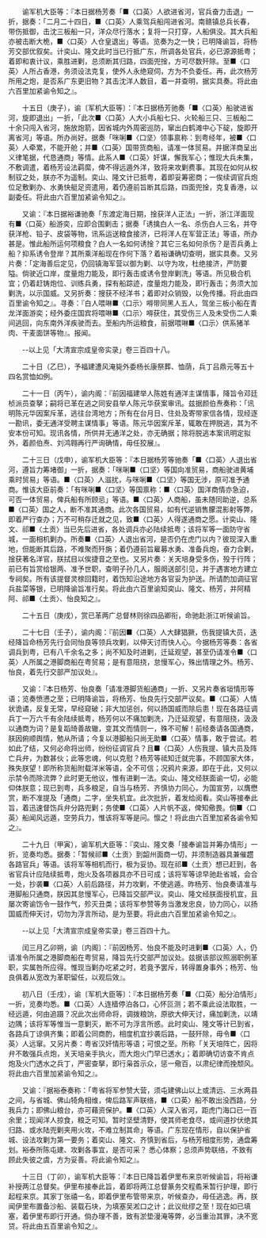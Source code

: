 <!-- { "loadSidebar": true } -->
　　谕军机大臣等：『本日据杨芳奏「■〈口英〉人欲进省河，官兵奋力击退」一折，据奏：「二月二十四日，■〈口英〉人乘驾兵船闯进省河。南赣镇总兵长春，带伤抵御，击沈三板船一只，洋众尽行落水；复将一只打穿，人船俱没。其大兵船亦被击断大桅，■〈口英〉人仓皇退出」等语。览奏为之一快；已明降谕旨，将杨芳交部优叙矣。计奕山、隆文此时当已行抵广东，所调各处官兵，必已源源抵粤；着即和衷计议，乘胜进剿，总须断其归路，四面兜捦，方可尽数歼除。至■〈口英〉人所占香港，务须设法克复，使外人永绝窥伺，方为不负委任。再，此次杨芳所用之炮，是否系广东更旧物？其击沈洋人数目，着一并查明，据实具奏。将此由六百里加紧谕令知之』。

　　十五日（庚子），谕〔军机大臣等〕：『本日据杨芳驰奏「■〈口英〉船驶进省河，旋即退出」一折，「此次■〈口英〉人大小兵船七只、火轮船三只、三板船二十余只闯入省河，施放炮箭，因省城内外周密巡防，窜出白鹤滩中心下碇，旋即开离省河」等语。所办尚好。据奏「咪唎■〈口坚〉领事禀称：到粤经年，被■〈口英〉人牵累，不能开舱；并■〈口英〉国带货商船，请准一体贸易。并据洋商呈出义律笔据，代恳通商」等情。此系人■〈口英〉奸谋，懈我军心；惟现大兵未集，不敷调遣，着杨芳设法羁縻，俾不得远遁外洋，致将来攻剿费事。其现在如何从权制驭之处，朕亦不为遥制。奕山、隆文计已抵粤，着即妥筹密商；一俟续调官兵炮位足敷剿办、水勇快艇足资遣用，着仍遵前旨断其后路，四面兜捦，克复香港，以副委任。将此由六百里加紧谕令知之』。

　　又谕：『本日据裕谦驰奏「东渡定海日期，捦获洋人正法」一折，浙江洋面现有■〈口英〉船游奕，应即合围剿击；据奏「诱擒白人一名、杀伤白人三名，并夺获洋枪、铅子、皮袋等物，讯系运送粮食接济，已将洋人在军营正法」等语，所办甚是。惟此船所运何项粮食？白人一名如何诱捦？其它三名如何杀伤？是否兵勇上船？抑系诱令登岸？其所乘洋船现在作何下落？着裕谦确切查明，据实具奏。又另片奏：「定海善后定见，仍回镇海军营以御为剿、以守为攻，杜绝接济，严防要隘。倘驶近口岸，度量炮力能及，即行轰击或诱令登岸剿洗」等语。所见极合机宜；仍着赶铸炮位、训练兵勇，探有船踪迹，度量炮力能及，即行轰击；务须大加剿洗，以示国威。又另折奏：搜获不经洋书；着即对众销毁，以免传播。将此由四百里谕令知之』。寻奏：『白人喂啉■〈口示〉嘚带同黑人五人，驾坐三板小船在青龙洋面游奕；经外委庄国宾将喂啉■〈口示〉嘚获住，其受伤三人及未受伤二人乘间逃回，向东南外洋疾驶而去。至船内所运粮食，前据喂啉■〈口示〉供系猪羊肉、干麦面饼等物』。报闻。

　　--以上见「大清宣宗成皇帝实录」卷三百四十八。

　　二十日（乙巳），予福建遭风淹毙外委杨长康祭葬、恤荫，兵丁吕鼎元等五十四名赏恤如例。

　　二十一日（丙午），谕内阁：『前因福建举人陈姓有通洋主谋情事，降旨令邓廷桢派员查拏；嗣将已革在逃之同安县举人陈元华获案审讯。兹据颜伯焘奏称：「讯明陈元华因案斥革，逃往台湾地方；所有在台月日、住处及寄带家信各情，现经逐一勘讯，委无通洋受聘主谋情事」等语。陈元华因案斥革，辄敢在押脱逃，其为不安本份可知。现讯各情，所供并无通洋之处，亦无确据；除将脱逃本案讯明定拟外，着颜伯焘、刘鸿翱再行严询确情，毋任狡展』。

　　二十三日（戊申），谕军机大臣等：『本日据杨芳等驰奏「■〈口英〉人退出省河，遵旨力筹堵御」一折，据奏：「咪唎■〈口坚〉等国向准贸易，商船驶进黄埔乘时贸易」等语。■〈口英〉人滋扰，与咪唎■〈口坚〉等国无涉，原可准予通商。惟该大臣前奏：「有咪唎■〈口坚〉等国禀称：■〈口英〉国洋商情亦急迫，可否一体贸易，俾兵船有所顾忌」等语。■〈口英〉人商船，虽未随同助逆，总系■〈口英〉国之人，断不准其通商。此次各国贸易，如有代逆销售朦混影射等弊，即着严行查办；万不可稍存迁就之见，致■〈口英〉人得遂通商之愿。计奕山、隆文、祁■〈土贡〉当已先后进省，各处调兵亦必陆续抵粤；该将军等一面防守省城，一面相机剿办。所奏■〈口英〉人退出省河，是否仍在虎门以内？彼现深入重地，但能断其后路，不难聚而歼旃；着仍遵前旨雇募水勇、准备兵炮，奋力合剿，捦获著名洋官，朕拭目以俟捷音之至也。又另片奏：关天培身受多伤，殁于行阵；前已有旨赏给银两、准予世职，查明子孙几人，服阕送部引见，并于遇害地方建立专祠矣。所有该提督灵榇回籍时，着饬知沿途地方各官妥为护送。所请酌加调征官兵盐菜等银，已明降谕旨准行矣。将此由六百里谕知奕山、隆文、杨芳，并阿精阿、祁■〈土贡〉、怡良知之』。

　　二十五日（庚戌），赏已革两广总督林则徐四品卿衔，命驰赴浙江听候谕旨。

　　二十七日（壬子），谕内阁：『前因■〈口英〉人大肆猖獗，伤我提镇大员，迭经降旨命杨芳先行会同怡良等领兵攻剿，以伸天讨而快人心。今据杨芳等奏：各省调兵到粤，已有八千余名之多；尚不知及时进剿，迁延观望，甚至仍请准令■〈口英〉人所属之港脚商船在粤贸易；是有意阻挠，怠慢军心，殊出情理之外。杨芳、怡良，着先行交部严加议处』。

　　又谕：『本日杨芳、怡良奏「请准港脚货船通商」一折、又另片奏省垣情形等语；览奏愤懑之至；已明降谕旨，将杨芳、怡良先行交部严议矣。■〈口英〉人情状诡谲，反复无常，早经窥破；非大加惩创，何以扬国威而除后患！现在各路征调兵丁一万六千有余陆续抵粤，杨芳何以不痛加剿洗，乃迁延观望，有意阻挠，汲汲以通商为词？是复蹈琦善故辙，变其文而情则一，殊不可解！前经奏请各国通商，朕因俯顺舆情，勉从所请；今复以港脚船只尚无助■〈口英〉情事，敢于尝试。若如此了结，又何必命将出师，纷纷征调官兵？且■〈口英〉人伤我提、镇大员及阵亡兵弁，为数甚伙；此等忠魂，何以克慰？杨芳等祗知迁就完事，不顾国家大体，殊失朕望！即所称货船附载洋米等语，全不可信；况鸦片来源，即在于此，又何以示禁令而除流弊？此时更无他议，惟有进剿一法。奕山、隆文经朕面谕一切，必能仰体朕意；现已到粤，兵多粮足，自当与杨芳、齐慎协力同心，为国宣劳，以膺懋赏，断不准提及「通商」二字，坐失机宜。此次批折，着发给阅看。奕山等接奉此旨，着迅速督饬兵弁分路兜剿；务使■〈口英〉人片帆不返，俾知儆畏。倘■〈口英〉船闻风远遁，空劳兵力，惟该将军等是问。懔之！将此由六百里加紧各谕令知之』。

　　二十九日（甲寅），谕军机大臣等：『奕山、隆文奏「接奉谕旨并筹办情形」一折，览奏均悉。据奏：「暂候祁■〈土贡〉到韶州面商一切，并须制造器具兼催趱各路官兵」等语。该将军等相机而行，极为妥协。现在祁■〈土贡〉想已赶到，各省官兵计应陆续抵粤，炮火及各项器具亦不日可成；该将军等谅早驰赴省城，会合一处，抄袭■〈口英〉人前后路径，并力攻剿，不使逃遁。昨杨芳、怡良奏请准与港脚船只通商，朕因其怠慢军心，已降旨交部严议。奕山、隆文经朕面授机宜，且屡次寄谕饬令一鼓作气，殄灭丑类；该将军参赞等务当激发忠良，协力同心，以扬国威而伸天讨，切勿为浮言所动，是为至要。将此由六百里加紧谕令知之』。

　　--以上见「大清宣宗成皇帝实录」卷三百四十九。

　　闰三月乙卯朔，谕〔内阁〕：『前因杨芳、怡良不能及时进剿■〈口英〉人，仍请准令所属之港脚商船在粤贸易，降旨先行交部严加议处。兹据该部议照溺职例革职，实属咎所应得。惟现当剿办吃紧之时，若竟予罢斥，转得置身事外；杨芳、怡良俱着从宽改为革职留任，以观后效』。

　　初八日（壬戌），谕〔军机大臣等〕：『本日据杨芳奏「■〈口英〉船分泊情形」一折，览奏均悉。■〈口英〉人连樯停泊各口，心怀叵测；若不乘此设法取胜，一经远遁，何由追蹑？况此次出师命将，调拨粮饷，原欲大伸天讨，痛加剿洗，以靖边隅；该将军等惟当一意剿灭，断不可为浮言所惑。此时奕山、隆文等计已到省，各路兵丁谅俱齐集；即着公同商酌，相度机宜抄袭后路，一鼓歼除，毋令■〈口英〉人远窜。又另片奏：粤省汉奸情形等语；可恨之至。所称「关天培阵亡，因将弁不敢强兵点炮，关天培亲手执火，而大炮火门早已透水」；着即确切访查不肯点炮及火门透水之兵丁，严密查拏，即行枭首示众，惩一儆百，以肃纪律而挽颓风。将此由六百里加紧谕令知之』。

　　又谕：『据裕泰奏称：「粤省将军参赞大营，须屯建佛山以上或清远、三水两县之间，与省城、佛山犄角相维，俾后路军声联络，■〈口英〉船不敢出没西路，分我兵力；即佛山粮台，亦可藉资保护。■〈口英〉人深入省河，距虎门海口已一百余里；现闻洋人掠食，粮乏可知。暂时坚壁清野，使其师老食尽，或间道抄伏绝其归路、或水陆兜剿夹用火攻，不难立制其命」等语。广东现在情形，自以保护省城、设法攻剿为第一要务；着奕山、隆文、齐慎到省后，与杨芳相度形势，通盘筹划。裕泰所陈屯建、攻剿各事宜，是否可采？ 悉心体察；总须声势联络，不致有顾此失彼之虞，方为妥善。将此谕令知之』。

　　十三日（丁卯），谕军机大臣等：『本日已降旨着伊里布来京听候谕旨，将裕谦补授两江总督矣。伊里布接奉此旨，着即将两江总督篆务交程矞釆暂行护理，即行起程来京。其家丁张禧一名，即着伊里布管带来京，听候查办，毋任逃逸。再，朕闻伊里布置备沙船、装载石块，为填塞吴淞口之计；此议纰缪之至！现在如已填塞，着伊里布即行开通。倘办理不善，致有淤垫漫淹等弊，必当重治其罪，决不宽贷。将此由五百里谕令知之』。

